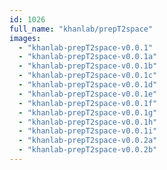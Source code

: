 ```yaml
---
id: 1026
full_name: "khanlab/prepT2space"
images: 
  - "khanlab-prepT2space-v0.0.1"
  - "khanlab-prepT2space-v0.0.1a"
  - "khanlab-prepT2space-v0.0.1b"
  - "khanlab-prepT2space-v0.0.1c"
  - "khanlab-prepT2space-v0.0.1d"
  - "khanlab-prepT2space-v0.0.1e"
  - "khanlab-prepT2space-v0.0.1f"
  - "khanlab-prepT2space-v0.0.1g"
  - "khanlab-prepT2space-v0.0.1h"
  - "khanlab-prepT2space-v0.0.1i"
  - "khanlab-prepT2space-v0.0.2a"
  - "khanlab-prepT2space-v0.0.2b"
---
```

